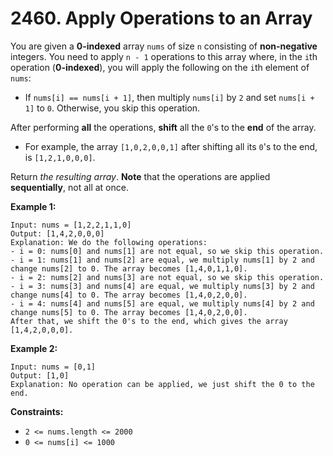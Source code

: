 # 2460. Apply Operations to an Array
You are given a **0-indexed** array `nums` of size `n` consisting of **non-negative** integers. You need to apply `n - 1` operations to this array where, in the `i`th operation (**0-indexed**), you will apply the following on the `i`th element of `nums`:  
- If `nums[i] == nums[i + 1]`, then multiply `nums[i]` by `2` and set `nums[i + 1]` to `0`. Otherwise, you skip this operation.  

After performing **all** the operations, **shift** all the `0`'s to the **end** of the array.  
- For example, the array `[1,0,2,0,0,1]` after shifting all its `0`'s to the end, is `[1,2,1,0,0,0]`.  

Return *the resulting array*. **Note** that the operations are applied **sequentially**, not all at once.

**Example 1:**
```
Input: nums = [1,2,2,1,1,0]
Output: [1,4,2,0,0,0]
Explanation: We do the following operations:
- i = 0: nums[0] and nums[1] are not equal, so we skip this operation.
- i = 1: nums[1] and nums[2] are equal, we multiply nums[1] by 2 and change nums[2] to 0. The array becomes [1,4,0,1,1,0].
- i = 2: nums[2] and nums[3] are not equal, so we skip this operation.
- i = 3: nums[3] and nums[4] are equal, we multiply nums[3] by 2 and change nums[4] to 0. The array becomes [1,4,0,2,0,0].
- i = 4: nums[4] and nums[5] are equal, we multiply nums[4] by 2 and change nums[5] to 0. The array becomes [1,4,0,2,0,0].
After that, we shift the 0's to the end, which gives the array [1,4,2,0,0,0].
```

**Example 2:**
```
Input: nums = [0,1]
Output: [1,0]
Explanation: No operation can be applied, we just shift the 0 to the end.
```

**Constraints:**
- `2 <= nums.length <= 2000`
- `0 <= nums[i] <= 1000`
